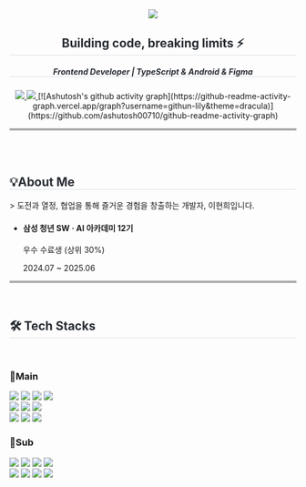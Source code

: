 <div align= "center">
<img src="https://capsule-render.vercel.app/api?type=waving&color=bed9f4&height=180&text=const%20BEST_DEVELOPER%20=%20'hyunhee😎';&animation=fadeIn&fontColor=fefdcf&fontSize=40" />

<div>
<h2 style="border-bottom: 1px solid #d8dee4; color: #282d33;"> Building code, breaking limits ⚡ </h2>  
    
<h5 style="border-bottom: 1px solid #d8dee4; color: #282d33;"> Frontend Developer | TypeScript & Android & Figma </h5>  
 <a href=https://birdsfoot.tistory.com/> <img src="https://img.shields.io/badge/Tistory-000000?style=for-the-badge&logo=Tistory&logoColor=white&link=https://birdsfoot.tistory.com/"> </a>
<a href=mailto:jhc03032@naver.com> <img src="https://img.shields.io/badge/Gmail-EA4335?style=for-the-badge&logo=Gmail&logoColor=white&link=mailto:jhc03032@naver.com"> </a>
[![Ashutosh's github activity graph](https://github-readme-activity-graph.vercel.app/graph?username=githun-lily&theme=dracula)](https://github.com/ashutosh00710/github-readme-activity-graph)

<hr style="height:4px; background-color:#AAAAAA; border:none;" />
</div>

</div>

<br>
<br>

<div align= "left">
<h2 style="border-bottom: 1px solid #d8dee4; color: #282d33;"> 💡About Me </h2>    
> 도전과 열정, 협업을 통해 즐거운 경험을 창출하는 개발자, 이현희입니다.
<ul>
<li>
<h4>삼성 청년 SW · AI 아카데미 12기</h4>
<p>우수 수료생 (상위 30%)</p>
<p>2024.07 ~ 2025.06</p>
</li>
</ul>
<hr style="height:4px; background-color:#AAAAAA; border:none;" />
</div>

<br/>
    
<div align= "left">
<h2 style="border-bottom: 1px solid #d8dee4; color: #282d33;"> 🛠️ Tech Stacks </h2> <br> 


<h3>👑Main</h3>
    

<img src="https://img.shields.io/badge/Javascript-F7DF1E?style=for-the-badge&logo=Javascript&logoColor=white">
<img src="https://img.shields.io/badge/typescript-3178C6?style=for-the-badge&logo=typescript&logoColor=black"> 
<img src="https://img.shields.io/badge/React-61DAFB?style=for-the-badge&logo=React&logoColor=white">
<img src="https://img.shields.io/badge/Next.js-000000?style=for-the-badge&logo=Next.js&logoColor=white">

<br/>

<img src="https://img.shields.io/badge/Android-3DDC84?style=for-the-badge&logo=Android&logoColor=white">
<img src="https://img.shields.io/badge/Flutter-02569B?style=for-the-badge&logo=Flutter&logoColor=white">
<img src="https://img.shields.io/badge/kotlin-7F52FF?style=for-the-badge&logo=kotlin&logoColor=black"> 

<br/>

<img src="https://img.shields.io/badge/Figma-F24E1E?style=for-the-badge&logo=Figma&logoColor=white">
<img src="https://img.shields.io/badge/Git-F05032?style=for-the-badge&logo=Git&logoColor=white">
<img src="https://img.shields.io/badge/jira-0052CC?style=for-the-badge&logo=jira&logoColor=white">



<h3>📍Sub</h3>
<img src="https://img.shields.io/badge/Python-3776AB?style=for-the-badge&logo=Python&logoColor=white">
<img src="https://img.shields.io/badge/HTML5-E34F26?style=for-the-badge&logo=HTML5&logoColor=white">
<img src="https://img.shields.io/badge/CSS3-1572B6?style=for-the-badge&logo=CSS3&logoColor=white">
<img src="https://img.shields.io/badge/Tailwind CSS-06B6D4?style=flat-square&logo=Tailwind CSS&logoColor=white"/>

<br>

<img src="https://img.shields.io/badge/Vue.js-4FC08D?style=for-the-badge&logo=Vue.js&logoColor=white">
<img src="https://img.shields.io/badge/Django-092E20?style=for-the-badge&logo=Django&logoColor=white">
<img src="https://img.shields.io/badge/MySQL-4479A1?style=for-the-badge&logo=MySQL&logoColor=white">
<img src="https://img.shields.io/badge/Notion-000000?style=for-the-badge&logo=Notion&logoColor=white">


</div>

<!-- <br> 
<div align= "left">
<h2 style="border-bottom: 1px solid #d8dee4; color: #282d33;"> 🏅 Stats </h2> 
<img src="https://github-readme-stats.vercel.app/api?username=github-lily&bg_color=60,bed9f4,bed9f4&title_color=fefdcf&text_color=fefdcf"/>
<img src="https://github-readme-stats.vercel.app/api/top-langs/?username=github-lily&layout=compact&bg_color=60,bed9f4,bed9f4&title_color=fefdcf&text_color=fefdcf"/> 
</div>  -->

    


